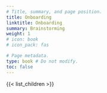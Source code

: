 ```yaml
---
# Title, summary, and page position.
title: Onboarding 
linktitle: Onboarding
summary: Brainstorming
weight: 1
# icon: book
# icon_pack: fas

# Page metadata.
type: book # Do not modify.
toc: false
---
```


{{< list_children >}}
